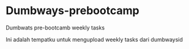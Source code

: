 # Dumbways-prebootcamp
Dumbwats pre-bootcamb weekly tasks

Ini adalah tempatku untuk mengupload weekly tasks dari dumbwaysid
